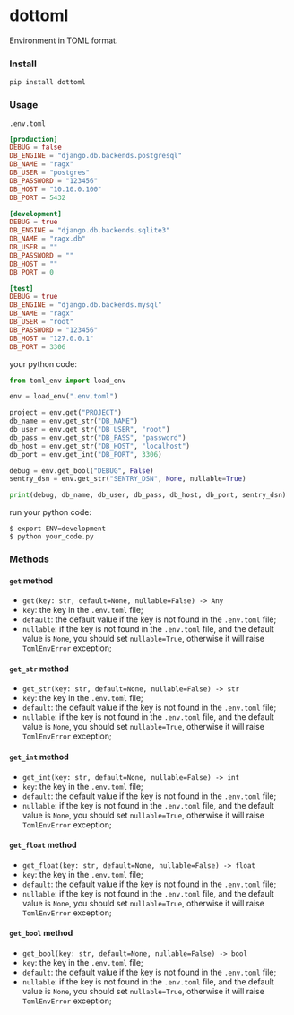 # dottoml
Environment in TOML format.

### Install
```shell
pip install dottoml
```

### Usage
`.env.toml` 
```toml
[production]
DEBUG = false
DB_ENGINE = "django.db.backends.postgresql"
DB_NAME = "ragx"
DB_USER = "postgres"
DB_PASSWORD = "123456"
DB_HOST = "10.10.0.100"
DB_PORT = 5432

[development]
DEBUG = true
DB_ENGINE = "django.db.backends.sqlite3"
DB_NAME = "ragx.db"
DB_USER = ""
DB_PASSWORD = ""
DB_HOST = ""
DB_PORT = 0

[test]
DEBUG = true
DB_ENGINE = "django.db.backends.mysql"
DB_NAME = "ragx"
DB_USER = "root"
DB_PASSWORD = "123456"
DB_HOST = "127.0.0.1"
DB_PORT = 3306
```

your python code:
```python
from toml_env import load_env

env = load_env(".env.toml")

project = env.get("PROJECT")
db_name = env.get_str("DB_NAME")
db_user = env.get_str("DB_USER", "root")
db_pass = env.get_str("DB_PASS", "password")
db_host = env.get_str("DB_HOST", "localhost")
db_port = env.get_int("DB_PORT", 3306)

debug = env.get_bool("DEBUG", False)
sentry_dsn = env.get_str("SENTRY_DSN", None, nullable=True)

print(debug, db_name, db_user, db_pass, db_host, db_port, sentry_dsn)
```

run your python code:
```shell
$ export ENV=development
$ python your_code.py
```

### Methods
#### `get` method
- `get(key: str, default=None, nullable=False) -> Any`
- `key`: the key in the `.env.toml` file;
- `default`: the default value if the key is not found in the `.env.toml` file;
- `nullable`: if the key is not found in the `.env.toml` file, and the default value is `None`, you should set `nullable=True`, otherwise it will raise `TomlEnvError` exception;

#### `get_str` method
- `get_str(key: str, default=None, nullable=False) -> str`
- `key`: the key in the `.env.toml` file;
- `default`: the default value if the key is not found in the `.env.toml` file;
- `nullable`: if the key is not found in the `.env.toml` file, and the default value is `None`, you should set `nullable=True`, otherwise it will raise `TomlEnvError` exception;

#### `get_int` method
- `get_int(key: str, default=None, nullable=False) -> int`
- `key`: the key in the `.env.toml` file;
- `default`: the default value if the key is not found in the `.env.toml` file;
- `nullable`: if the key is not found in the `.env.toml` file, and the default value is `None`, you should set `nullable=True`, otherwise it will raise `TomlEnvError` exception;

#### `get_float` method
- `get_float(key: str, default=None, nullable=False) -> float`
- `key`: the key in the `.env.toml` file;
- `default`: the default value if the key is not found in the `.env.toml` file;
- `nullable`: if the key is not found in the `.env.toml` file, and the default value is `None`, you should set `nullable=True`, otherwise it will raise `TomlEnvError` exception;

#### `get_bool` method
- `get_bool(key: str, default=None, nullable=False) -> bool`
- `key`: the key in the `.env.toml` file;
- `default`: the default value if the key is not found in the `.env.toml` file;
- `nullable`: if the key is not found in the `.env.toml` file, and the default value is `None`, you should set `nullable=True`, otherwise it will raise `TomlEnvError` exception;
